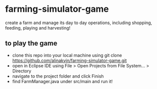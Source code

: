 # farming-simulator-game

create a farm and manage its day to day operations, including shopping, feeding, playing and harvesting!

## to play the game

- clone this repo into your local machine using git clone https://github.com/alinakyin/farming-simulator-game.git
- open in Eclipse IDE using File > Open Projects from File System... > Directory 
- navigate to the project folder and click Finish
- find FarmManager.java under src/main and run it!
